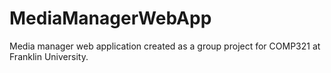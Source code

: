MediaManagerWebApp
==================

Media manager web application created as a group project for COMP321 at Franklin University.
